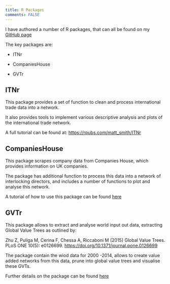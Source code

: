 ```yaml
---
title: R Packages
comments: FALSE
---
```


I have authored a number of R packages, that can all be found on my [GitHub page](https://github.com/MatthewSmith430)  

The key packages are:

- ITNr

- CompaniesHouse  

- GVTr  


## ITNr

This package provides a set of function to clean and process international trade data into a network.

It also provides tools to implement various descriptive analysis and plots of the international trade network.

A full tutorial can be found at:
<https://rpubs.com/matt_smith/ITNr>

## CompaniesHouse

This package scrapes company data from Companies House, which provides information on UK companies. 

The package has additional function to process this data into a network of interlocking directors, and includes a number of functions to plot and analyse this network. 

A tutorial of how to use this package can be found [here](https://matthewsmith430.github.io/CompaniesHouse/index.html)

## GVTr

This package allows to extract and analyse world input out data, extracting Global Value Trees as outlined by:

Zhu Z, Puliga M, Cerina F, Chessa A, Riccaboni M (2015) Global Value Trees. PLoS ONE 10(5): e0126699. <https://doi.org/10.1371/journal.pone.0126699>

The package contain the wiod data for 2000 -2014, allows to create value added networks from this data, prune into global value trees and visualise these GVTs. 

Further details on the package can be found [here](https://matthewsmith430.github.io/GVTr)

